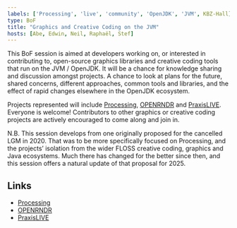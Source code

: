 ```yaml
---
labels: ['Processing', 'live', 'community', 'OpenJDK', 'JVM', KBZ-Hall]
type: BoF
title: "Graphics and Creative Coding on the JVM"
hosts: [Abe, Edwin, Neil, Raphaël, Stef]
---
```


This BoF session is aimed at developers working on, or interested in
contributing to, open-source graphics libraries and creative coding
tools that run on the JVM / OpenJDK.  It will be a chance for
knowledge sharing and discussion amongst projects.  A chance to look
at plans for the future, shared concerns, different approaches, common
tools and libraries, and the effect of rapid changes elsewhere in the
OpenJDK ecosystem.

Projects represented will include [Processing](https://processing.org),
[OPENRNDR](https://openrndr.org) and [PraxisLIVE](https://www.praxislive.org).
Everyone is welcome!  Contributors to other graphics or creative
coding projects are actively encouraged to come along and join in.

N.B. This session develops from one originally proposed for the
cancelled LGM in 2020.  That was to be more specifically focused on
Processing, and the projects’ isolation from the wider FLOSS creative
coding, graphics and Java ecosystems.  Much there has changed for the
better since then, and this session offers a natural update of that
proposal for 2025.

## Links

* [Processing](https://processing.org)
* [OPENRNDR](https://openrndr.org)
* [PraxisLIVE](https://www.praxislive.org)

